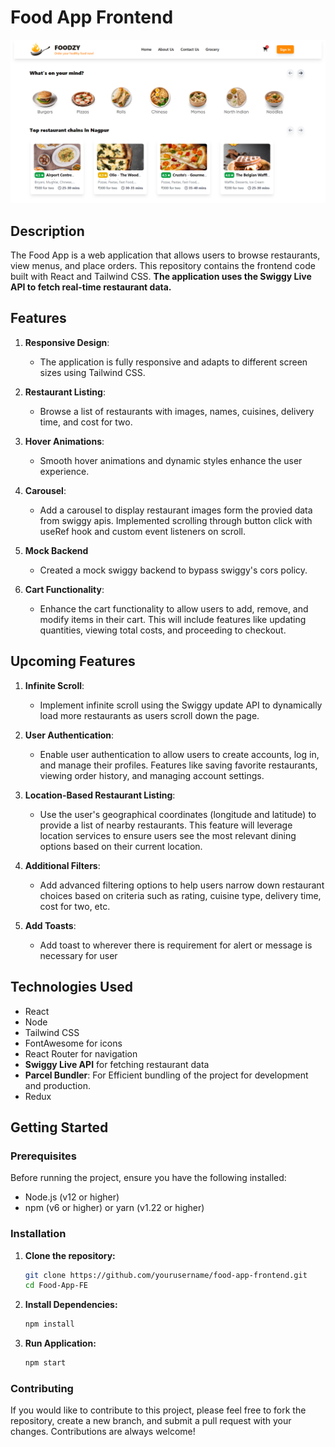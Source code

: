 # Food App Frontend

![Food App](./src/images/ss.png)

## Description

The Food App is a web application that allows users to browse restaurants, view menus, and place orders. This repository contains the frontend code built with React and Tailwind CSS. **The application uses the Swiggy Live API to fetch real-time restaurant data.**

## Features

1. **Responsive Design**: 
    - The application is fully responsive and adapts to different screen sizes using Tailwind CSS.

2. **Restaurant Listing**: 
    - Browse a list of restaurants with images, names, cuisines, delivery time, and cost for two.

3. **Hover Animations**: 
    - Smooth hover animations and dynamic styles enhance the user experience.

4. **Carousel**:
    - Add a carousel to display restaurant images form the provied data from swiggy apis. Implemented scrolling 
      through button click with useRef hook and custom event listeners on scroll. 

5. **Mock Backend**
    - Created a mock swiggy backend to bypass swiggy's cors policy.

6. **Cart Functionality**: 
    - Enhance the cart functionality to allow users to add, remove, and modify items in their cart. This will 
      include features like updating quantities, viewing total costs, and proceeding to checkout.
 
## Upcoming Features

1. **Infinite Scroll**: 
    - Implement infinite scroll using the Swiggy update API to dynamically load more restaurants as users 
      scroll down the page.

2. **User Authentication**: 
    - Enable user authentication to allow users to create accounts, log in, and manage their profiles. Features 
      like saving favorite restaurants, viewing order history, and managing account settings.

3. **Location-Based Restaurant Listing**: 
    - Use the user's geographical coordinates (longitude and latitude) to provide a list of nearby restaurants. 
      This feature will leverage location services to ensure users see the most relevant dining options based 
      on their current location.

4. **Additional Filters**: 
    - Add advanced filtering options to help users narrow down restaurant choices based on criteria such as 
      rating, cuisine type, delivery time, cost for two, etc.

5. **Add Toasts**:
    - Add toast to wherever there is requirement for alert or message is necessary for user

## Technologies Used

- React
- Node
- Tailwind CSS
- FontAwesome for icons
- React Router for navigation
- **Swiggy Live API** for fetching restaurant data
- **Parcel Bundler**: For Efficient bundling of the project for development and production.
- Redux

## Getting Started

### Prerequisites

Before running the project, ensure you have the following installed:

- Node.js (v12 or higher)
- npm (v6 or higher) or yarn (v1.22 or higher)

### Installation

1. **Clone the repository:**
   ```bash
   git clone https://github.com/yourusername/food-app-frontend.git
   cd Food-App-FE
   ```

2. **Install Dependencies:**
    ```bash
    npm install
    ```

3. **Run Application:**
    ```bash
    npm start
    ```

### Contributing

If you would like to contribute to this project, please feel free to fork the repository, create a new branch, and submit a pull request with your changes. Contributions are always welcome!
